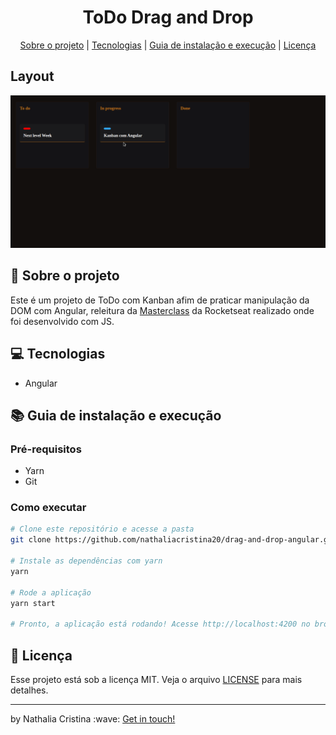 
<h1 align="center">ToDo Drag and Drop</h1>

<p align="center">
  <a href="#rocket-sobre-o-projeto">Sobre o projeto</a> | <a href="#computer-tecnologias">Tecnologias</a> | <a href="#books-guia-de-instalação-e-execução">Guia de instalação e execução</a> | <a href="#scroll-licença">Licença</a>
</p>

## Layout
<img src=".github/preview.gif">

## :rocket: Sobre o projeto

<p>Este é um projeto de ToDo com Kanban afim de praticar manipulação da DOM com Angular, releitura da <a href="https://www.youtube.com/watch?v=6wn8hpUcEcM">Masterclass</a> da Rocketseat realizado onde foi desenvolvido com JS.</p>

## :computer: Tecnologias

- Angular

## :books: Guia de instalação e execução

### Pré-requisitos

- Yarn
- Git

### Como executar

```bash
# Clone este repositório e acesse a pasta
git clone https://github.com/nathaliacristina20/drag-and-drop-angular.git && cd drag-and-drop-angular

# Instale as dependências com yarn
yarn

# Rode a aplicação
yarn start

# Pronto, a aplicação está rodando! Acesse http://localhost:4200 no browser.
```

## :scroll: Licença

Esse projeto está sob a licença MIT. Veja o arquivo <a href="https://github.com/nathaliacristina20/drag-and-drop-angular/blob/master/LICENSE">LICENSE</a> para mais detalhes.

<hr />
<p>by Nathalia Cristina :wave: <a href="https://linktr.ee/nathaliacristina20">Get in touch!</a></p>
